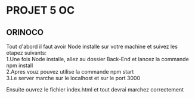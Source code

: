 # PROJET 5 OC
 ORINOCO
---------------------------------------
Tout d'abord il faut avoir Node installe sur votre machine et  suivez les etapez suivants:
<br>	1.Une fois Node installe, allez au dossier Back-End et lancez la commande npm install
<br> 2.Apres vouz pouvez utilise la commande npm start 
<br> 3.Le server marche sur le localhost et sur le port 3000
  
Ensuite ouvrez le fichier index.html  et tout devrai marchez correctement
